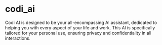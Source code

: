 # codi_ai
Codi AI is designed to be your all-encompassing AI assistant, dedicated to helping you with every aspect of your life and work. This AI is specifically tailored for your personal use, ensuring privacy and confidentiality in all interactions.
